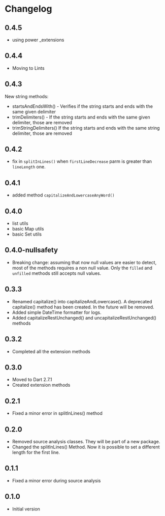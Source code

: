 # Changelog

## 0.4.5

- using power _extensions

## 0.4.4

- Moving to Lints

## 0.4.3

New string methods:

- startsAndEndsWith() - Verifies if the string starts and ends with the same given delimiter
- trimDelimiters() - If the string starts and ends with the same given delimiter, those are removed
- trimStringDelimiters() If the string starts and ends with the same string delimiter, those are removed

## 0.4.2

- fix in `splitInLines()` when `firstLineDecrease` parm  is greater than `lineLength` one.

## 0.4.1

- added method `capitalizeAndLowercaseAnyWord()`

## 0.4.0

- list utils
- basic Map utils
- basic Set utils

## 0.4.0-nullsafety

- Breaking change: assuming that now null values are easier to detect, most of the methods requires a non null value. Only the `filled` and `unfilled` methods still accepts null values.

## 0.3.3

- Renamed capitalize() into capitalizeAndLowercase(). A deprecated capitalize() method has been created. In the future will be removed.
- Added simple DateTime formatter for logs.
- Added capitalizeRestUnchanged() and uncapitalizeRestUnchanged() methods

## 0.3.2

- Completed all the extension methods

## 0.3.0

- Moved to Dart 2.7.1
- Created extension methods

## 0.2.1

- Fixed a minor error in splitInLines() method

## 0.2.0

- Removed source analysis classes. They will be part of a new package.
- Changed the splitInLines() Method. Now it is possible to set a different length for the first line.

## 0.1.1

- Fixed a minor error during source analysis

## 0.1.0

- Initial version
